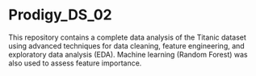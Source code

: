 # Prodigy_DS_02
This repository contains a complete data analysis of the Titanic dataset using advanced techniques for data cleaning, feature engineering, and exploratory data analysis (EDA). Machine learning (Random Forest) was also used to assess feature importance.
